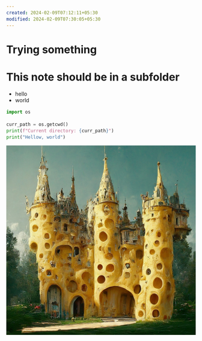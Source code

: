 ```yaml
---
created: 2024-02-09T07:12:11+05:30
modified: 2024-02-09T07:30:05+05:30
---
```


# Trying something

# This note should be in a subfolder
- hello
- world

```python
import os

curr_path = os.getcwd()
print(f"Current directory: {curr_path}")
print("Hellow, world")
```

![Image](./f868628082e50d372954234f80e1912c.jpg)
